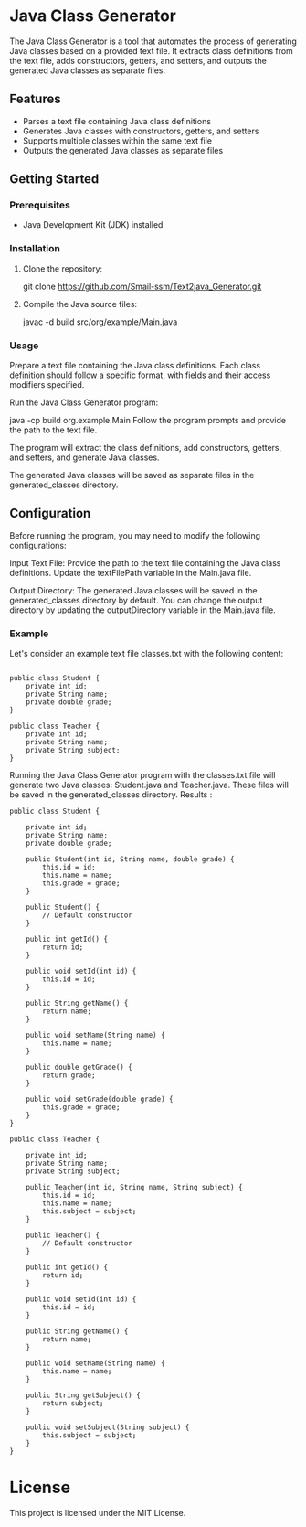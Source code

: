 # Java Class Generator

The Java Class Generator is a tool that automates the process of generating Java classes based on a provided text file. It extracts class definitions from the text file, adds constructors, getters, and setters, and outputs the generated Java classes as separate files.

## Features

- Parses a text file containing Java class definitions
- Generates Java classes with constructors, getters, and setters
- Supports multiple classes within the same text file
- Outputs the generated Java classes as separate files

## Getting Started

### Prerequisites

- Java Development Kit (JDK) installed

### Installation

1. Clone the repository:

    git clone https://github.com/Smail-ssm/Text2java_Generator.git

2. Compile the Java source files:

    javac -d build src/org/example/Main.java
### Usage
Prepare a text file containing the Java class definitions. Each class definition should follow a specific format, with fields and their access modifiers specified.

Run the Java Class Generator program:

 
java -cp build org.example.Main
Follow the program prompts and provide the path to the text file.

The program will extract the class definitions, add constructors, getters, and setters, and generate Java classes.

The generated Java classes will be saved as separate files in the generated_classes directory.

## Configuration
Before running the program, you may need to modify the following configurations:

Input Text File: Provide the path to the text file containing the Java class definitions. Update the textFilePath variable in the Main.java file.

Output Directory: The generated Java classes will be saved in the generated_classes directory by default. You can change the output directory by updating the outputDirectory variable in the Main.java file.
### Example
Let's consider an example text file classes.txt with the following content:

```

public class Student {
    private int id;
    private String name;
    private double grade;
}

public class Teacher {
    private int id;
    private String name;
    private String subject;
}
```
Running the Java Class Generator program with the classes.txt file will generate two Java classes:
Student.java and Teacher.java.
These files will be saved in the generated_classes directory.
Results :
```
public class Student {

    private int id;
    private String name;
    private double grade;

    public Student(int id, String name, double grade) {
        this.id = id;
        this.name = name;
        this.grade = grade;
    }

    public Student() {
        // Default constructor
    }

    public int getId() {
        return id;
    }

    public void setId(int id) {
        this.id = id;
    }

    public String getName() {
        return name;
    }

    public void setName(String name) {
        this.name = name;
    }

    public double getGrade() {
        return grade;
    }

    public void setGrade(double grade) {
        this.grade = grade;
    }
}

public class Teacher {

    private int id;
    private String name;
    private String subject;

    public Teacher(int id, String name, String subject) {
        this.id = id;
        this.name = name;
        this.subject = subject;
    }

    public Teacher() {
        // Default constructor
    }

    public int getId() {
        return id;
    }

    public void setId(int id) {
        this.id = id;
    }

    public String getName() {
        return name;
    }

    public void setName(String name) {
        this.name = name;
    }

    public String getSubject() {
        return subject;
    }

    public void setSubject(String subject) {
        this.subject = subject;
    }
}
```

# License
This project is licensed under the MIT License.
